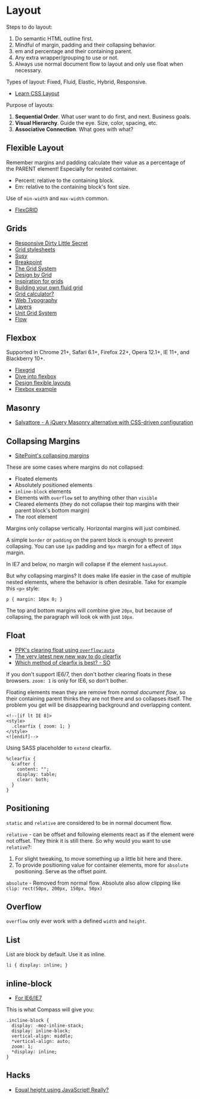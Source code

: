 # Layout

Steps to do layout:

1. Do semantic HTML outline first.
2. Mindful of margin, padding and their collapsing behavior.
3. em and percentage and their containing parent.
4. Any extra wrapper/grouping to use or not.
5. Always use normal document flow to layout and only use float when necessary.

Types of layout: Fixed, Fluid, Elastic, Hybrid, Responsive.

* [Learn CSS Layout](http://learnlayout.com/)

Purpose of layouts:

1. **Sequential Order**. What user want to do first, and next. Business goals.
2. **Visual Hierarchy**. Guide the eye. Size, color, spacing, etc.
3. **Associative Connection**. What goes with what?

## Flexible Layout

Remember margins and padding calculate their value as a percentage of the PARENT element! Especially for nested container.

* Percent: relative to the containing block.
* Em: relative to the containing block's font size.

Use of `min-width` and `max-width` common.

* [FlexGRID](http://www.volumethemes.com/flexgrid)

## Grids

* [Responsive Dirty Little Secret](http://www.palantir.net/blog/responsive-design-s-dirty-little-secret)
* [Grid stylesheets](http://gridstylesheets.org/)
* [Susy](http://susy.oddbird.net/)
* [Breakpoint](http://breakpoint-sass.com/)
* [The Grid System](http://www.thegridsystem.org/)
* [Design by Grid](http://www.designbygrid.com/)
* [Inspiration for grids](http://grid-based.com/)
* [Building your own fluid grid](http://designshack.net/articles/css/rolling-your-own-grid-layouts-on-the-fly-without-a-framework/)
* [Grid calculator?](http://instacalc.com/?d=&c=NCAvL251bWJlciBvZiBjb2x1bW5zfDQgLy9tYXJnaW4gfChSMS0xKSpSMiAvL3RvdGFsIG1hcmdpbiB8KDEwMC1SMykvUjEgLy9jb2x1bW4gd2lkdGh8fChSNCoyKSsoUjIqMSkgLy8gY29tYmluZSB0d28gY29sdW1uc3woUjQqMykrKFIyKjIpIC8vY29tYmluZSB0aHJlZSBjb2x1bW5zfHx8fHx8fHw&s=sssssssssssssss&v=0.9)
* [Web Typography](http://webtypography.net/intro/)
* [Layers](http://eiskis.net/layers/)
* [Unit Grid System](http://unit.gs/)
* [Flow](http://flow.gs/)


## Flexbox

Supported in Chrome 21+, Safari 6.1+, Firefox 22+, Opera 12.1+, IE 11+, and Blackberry 10+.

* [Flexgrid](http://ptb2.me/flexgrid/)
* [Dive into flexbox](http://weblog.bocoup.com/dive-into-flexbox/)
* [Design flexible layouts](http://www.wpmemorize.com/2013/css-flexbox-to-design-flexible-layouts/)
* [Flexbox example](http://devbryce.com/site/flexbox/)

## Masonry

* [Salvattore - A jQuery Masonry alternative with CSS-driven configuration](http://salvattore.com/)

## Collapsing Margins

* [SitePoint's collapsing margins](http://reference.sitepoint.com/css/collapsingmargins)

These are some cases where margins do not collapsed:

* Floated elements
* Absolutely positioned elements
* `inline-block` elements
* Elements with `overflow` set to anything other than `visible`
* Cleared elements (they do not collapse their top margins with their parent block's bottom margin)
* The root element

Margins only collapse vertically. Horizontal margins will just combined.

A simple `border` or `padding` on the parent block is enough to prevent collapsing. You can use `1px` padding and `9px` margin for a effect of `10px` margin.

In IE7 and below, no margin will collapse if the element `hasLayout`.

But why collapsing margins? It does make life easier in the case of multiple nested elements, where the behavior is often desirable. Take for example this `<p>` style:

```
p { margin: 10px 0; }
```

The top and bottom margins will combine give `20px`, but because of collapsing, the paragraph will look ok with just `10px`.

## Float

* [PPK's clearing float using `overflow:auto`](http://www.quirksmode.org/css/clearing.html)
* [The very latest new new way to do clearfix](http://www.css-101.org/articles/clearfix/latest-new-clearfix-so-far.php)
* [Which method of clearfix is best? - SO](http://stackoverflow.com/questions/211383/which-method-of-clearfix-is-best)

If you don't support IE6/7, then don't bother clearing floats in these browsers. `zoom: 1` is only for IE6, so don't bother.

Floating elements mean they are remove from *normal document flow*, so their containing parent thinks they are not there and so collapses itself. The problem you get will be disappearing background and overlapping content.

```
<!--[if lt IE 8]>
<style>
  .clearfix { zoom: 1; }
</style>
<![endif]-->
```

Using SASS placeholder to `extend` clearfix.

```
%clearfix {
  &:after {
    content: "";
    display: table;
    clear: both;
  }
}
```

## Positioning

`static` and `relative` are considered to be in normal document flow.

`relative` - can be offset and following elements react as if the element were not offset. They think it is still there. So why would you want to use `relative`?:

1. For slight tweaking, to move something up a little bit here and there.
2. To provide positioning value for container elements, more for `absolute` positioning. Serve as the offset point.

`absolute` - Removed from normal flow. Absolute also allow clipping like `clip: rect(50px, 200px, 150px, 50px)`

## Overflow

`overflow` only ever work with a defined `width` and `height`.


## List

List are block by default. Use it as inline.

    li { display: inline; }

## inline-block

* [For IE6/IE7](http://blog.mozilla.org/webdev/2009/02/20/cross-browser-inline-block/)

This is what Compass will give you:

```
.incline-block {
  display: -moz-inline-stack;
  display: inline-block;
  vertical-align: middle;
  *vertical-align: auto;
  zoom: 1;
  *display: inline;
}
```


## Hacks

* [Equal height using JavaScript! Really?](http://benhowdle.im/2014/01/29/easy-peasy-equal-heights/)